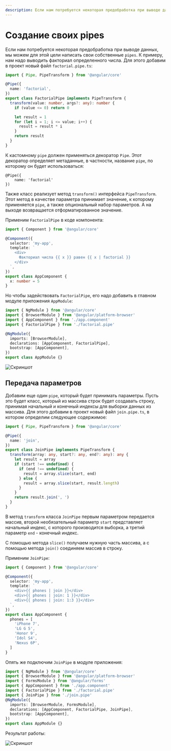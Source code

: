 ```yaml
---
description: Если нам потребуется некоторая предобработка при выводе данных, мы можем для этой цели написать свои собственные pipes
---
```


# Создание своих pipes

Если нам потребуется некоторая предобработка при выводе данных, мы можем для этой цели написать свои собственные `pipes`. К примеру, нам надо выводить факториал определенного числа. Для этого добавим в проект новый файл `factorial.pipe.ts`:

```typescript
import { Pipe, PipeTransform } from '@angular/core'

@Pipe({
  name: 'factorial',
})
export class FactorialPipe implements PipeTransform {
  transform(value: number, args?: any): number {
    if (value <= 0) return 0

    let result = 1
    for (let i = 1; i <= value; i++) {
      result = result * i
    }
    return result
  }
}
```

К кастомному `pipe` должен применяться декоратор `Pipe`. Этот декоратор определяет метаданные, в частности, название `pipe`, по которому он будет использоваться:

```
@Pipe({
    name: 'factorial'
})
```

Также класс реализует метод `transform()` интерфейса `PipeTransform`. Этот метод в качестве параметра принимает значение, к которому применяется `pipe`, а также опциональный набор параметров. А на выходе возвращается отформатированное значение.

Применим `FactorialPipe` в коде компонента:

```typescript
import { Component } from '@angular/core'

@Component({
  selector: 'my-app',
  template: `
    <div>
      Факториал числа {{ x }} равен {{ x | factorial }}
    </div>
  `,
})
export class AppComponent {
  x: number = 5
}
```

Но чтобы задействовать `FactorialPipe`, его надо добавить в главном модуле приложения `AppModule`:

```typescript
import { NgModule } from '@angular/core'
import { BrowserModule } from '@angular/platform-browser'
import { AppComponent } from './app.component'
import { FactorialPipe } from './factorial.pipe'

@NgModule({
  imports: [BrowserModule],
  declarations: [AppComponent, FactorialPipe],
  bootstrap: [AppComponent],
})
export class AppModule {}
```

![Скриншот](create-pipes-1.png)

## Передача параметров

Добавим еще один `pipe`, который будет принимать параметры. Пусть это будет класс, который из массива строк будет создавать строку, принимая начальный и конечный индексы для выборки данных из массива. Для этого добавим в проект новый файл `join.pipe.ts`, в котором определим следующее содержимое:

```typescript
import { Pipe, PipeTransform } from '@angular/core'

@Pipe({
  name: 'join',
})
export class JoinPipe implements PipeTransform {
  transform(array: any, start?: any, end?: any): any {
    let result = array
    if (start !== undefined) {
      if (end !== undefined) {
        result = array.slice(start, end)
      } else {
        result = array.slice(start, result.length)
      }
    }
    return result.join(', ')
  }
}
```

В метод `transform` класса `JoinPipe` первым параметром передается массив, второй необязательный параметр `start` представляет начальный индекс, с которого производится выборка, а третий параметр `end` - конечный индекс.

С помощью метода `slice()` получаем нужную часть массива, а с помощью метода `join()` соединяем массив в строку.

Применим `JoinPipe`:

```typescript
import { Component } from '@angular/core'

@Component({
  selector: 'my-app',
  template: `
    <div>{{ phones | join }}</div>
    <div>{{ phones | join: 1 }}</div>
    <div>{{ phones | join: 1:3 }}</div>
  `,
})
export class AppComponent {
  phones = [
    'iPhone 7',
    'LG G 5',
    'Honor 9',
    'Idol S4',
    'Nexus 6P',
  ]
}
```

Опять же подключим `JoinPipe` в модуле приложения:

```typescript
import { NgModule } from '@angular/core'
import { BrowserModule } from '@angular/platform-browser'
import { FormsModule } from '@angular/forms'
import { AppComponent } from './app.component'
import { FactorialPipe } from './factorial.pipe'
import { JoinPipe } from './join.pipe'
@NgModule({
  imports: [BrowserModule, FormsModule],
  declarations: [AppComponent, FactorialPipe, JoinPipe],
  bootstrap: [AppComponent],
})
export class AppModule {}
```

Результат работы:

![Скриншот](create-pipes-2.png)
